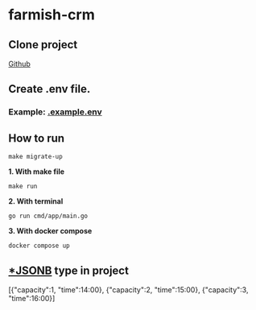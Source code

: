 # farmish-crm


<h2>Clone project</h2>
<a href="https://github.com/dostonshernazarov/farm-competition">Github</a>

<h2>Create .env file. </h2>
<h3>Example: <a href="./.env">.example.env</a> </h3>

<h2>How to run</h2>

```
make migrate-up
```

**1. With make file** <br>

```
make run
```

**2. With terminal** <br>

```
go run cmd/app/main.go
```

**3. With docker compose** <br>

```
docker compose up
```

<h2><a href="https://www.postgresql.org/docs/current/datatype-json.html">*JSONB</a> type in project</h2>

[{"capacity":1, "time":14:00}, {"capacity":2, "time":15:00}, {"capacity":3, "time":16:00}]

